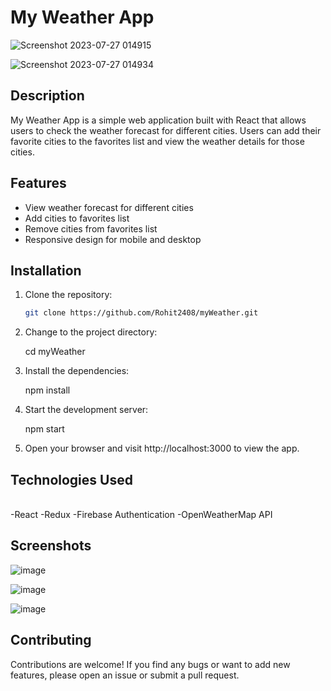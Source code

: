# My Weather App

![Screenshot 2023-07-27 014915](https://github.com/Rohit2408/myWeather/assets/78489037/7c120e62-5c1d-4320-a70e-714941da877a)

![Screenshot 2023-07-27 014934](https://github.com/Rohit2408/myWeather/assets/78489037/2201e925-93ab-4769-afd4-4a20831425f9)

## Description

My Weather App is a simple web application built with React that allows users to check the weather forecast for different cities. Users can add their favorite cities to the favorites list and view the weather details for those cities.

## Features

- View weather forecast for different cities
- Add cities to favorites list
- Remove cities from favorites list
- Responsive design for mobile and desktop

## Installation

1. Clone the repository:

   ```bash
   git clone https://github.com/Rohit2408/myWeather.git

2. Change to the project directory:

   cd myWeather

4. Install the dependencies:

    npm install

5. Start the development server:

    npm start

6. Open your browser and visit http://localhost:3000 to view the app.

## Technologies Used<br>
 <br>-React
 -Redux
 -Firebase Authentication
 -OpenWeatherMap API

## Screenshots

![image](https://github.com/Rohit2408/myWeather/assets/78489037/49fcb2e4-45ab-4673-b4ed-87f9e1e0c063)

![image](https://github.com/Rohit2408/myWeather/assets/78489037/24b4e7f0-0d61-49a5-93c9-52bd0763b6d5)

![image](https://github.com/Rohit2408/myWeather/assets/78489037/37006f20-2c76-431c-a281-84b1e6c42266)

## Contributing
Contributions are welcome! If you find any bugs or want to add new features, please open an issue or submit a pull request.
